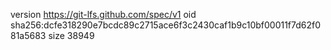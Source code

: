 version https://git-lfs.github.com/spec/v1
oid sha256:dcfe318290e7bcdc89c2715ace6f3c2430caf1b9c10bf00011f7d62f081a5683
size 38949
